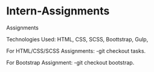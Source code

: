 # Intern-Assignments
Assignments


Technologies Used: HTML, CSS, SCSS, Boottstrap, Gulp, 

For HTML/CSS/SCSS Assignments: -git checkout tasks.

For Bootstrap Assignment: -git checkout bootstrap.
